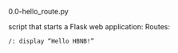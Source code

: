 0.0-hello_route.py
  
  script that starts a Flask web application:
  Routes:

    /: display “Hello HBNB!”



